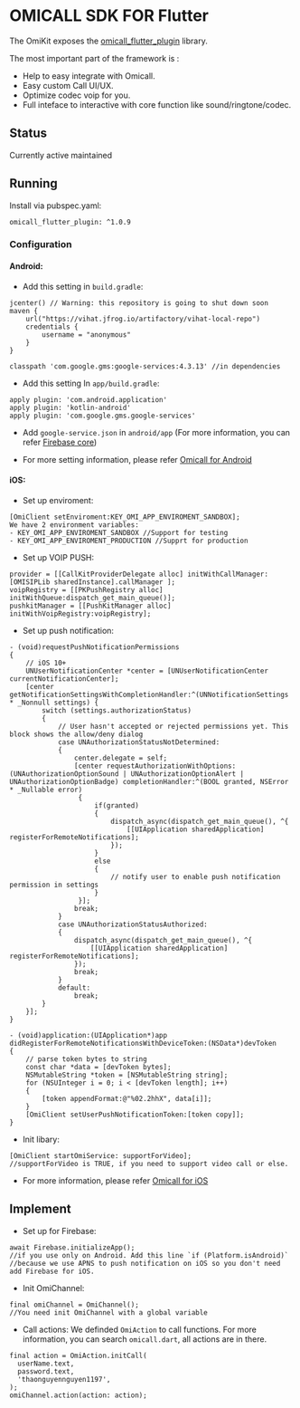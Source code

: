 # OMICALL SDK FOR Flutter

The OmiKit exposes the <a href="https://pub.dev/packages/omicall_flutter_plugin">omicall_flutter_plugin</a> library.

The most important part of the framework is :
- Help to easy integrate with Omicall.
- Easy custom Call UI/UX.
- Optimize codec voip for you.
- Full inteface to interactive with core function like sound/ringtone/codec.

## Status
Currently active maintained


## Running
Install via pubspec.yaml:

```
omicall_flutter_plugin: ^1.0.9
```

### Configuration

#### Android:

- Add this setting in `build.gradle`:

```
jcenter() // Warning: this repository is going to shut down soon
maven {
    url("https://vihat.jfrog.io/artifactory/vihat-local-repo")
    credentials {
        username = "anonymous"
    }
}
```

```
classpath 'com.google.gms:google-services:4.3.13' //in dependencies
```

- Add this setting In `app/build.gradle`:

```
apply plugin: 'com.android.application'
apply plugin: 'kotlin-android'
apply plugin: 'com.google.gms.google-services'
```

- Add `google-service.json` in `android/app` (For more information, you can refer <a href="https://firebase.flutter.dev/docs/manual-installation/android">Firebase core</a>)

- For more setting information, please refer <a href="https://api.omicall.com/web-sdk/mobile-sdk/android-sdk/cau-hinh-sdk">Omicall for Android</a>


#### iOS:
- Set up enviroment:

```
[OmiClient setEnviroment:KEY_OMI_APP_ENVIROMENT_SANDBOX];
We have 2 environment variables:
- KEY_OMI_APP_ENVIROMENT_SANDBOX //Support for testing
- KEY_OMI_APP_ENVIROMENT_PRODUCTION //Supprt for production
```
- Set up VOIP PUSH:

```
provider = [[CallKitProviderDelegate alloc] initWithCallManager: [OMISIPLib sharedInstance].callManager ];
voipRegistry = [[PKPushRegistry alloc] initWithQueue:dispatch_get_main_queue()];
pushkitManager = [[PushKitManager alloc] initWithVoipRegistry:voipRegistry];
```
- Set up push notification:

```
- (void)requestPushNotificationPermissions
{
    // iOS 10+
    UNUserNotificationCenter *center = [UNUserNotificationCenter currentNotificationCenter];
    [center getNotificationSettingsWithCompletionHandler:^(UNNotificationSettings * _Nonnull settings) {
        switch (settings.authorizationStatus)
        {
            // User hasn't accepted or rejected permissions yet. This block shows the allow/deny dialog
            case UNAuthorizationStatusNotDetermined:
            {
                center.delegate = self;
                [center requestAuthorizationWithOptions:(UNAuthorizationOptionSound | UNAuthorizationOptionAlert | UNAuthorizationOptionBadge) completionHandler:^(BOOL granted, NSError * _Nullable error)
                 {
                     if(granted)
                     {
                         dispatch_async(dispatch_get_main_queue(), ^{
                             [[UIApplication sharedApplication] registerForRemoteNotifications];
                         });
                     }
                     else
                     {
                         // notify user to enable push notification permission in settings
                     }
                 }];
                break;
            }
            case UNAuthorizationStatusAuthorized:
            {
                dispatch_async(dispatch_get_main_queue(), ^{
                    [[UIApplication sharedApplication] registerForRemoteNotifications];
                });
                break;
            }
            default:
                break;
        }
    }];
}

- (void)application:(UIApplication*)app didRegisterForRemoteNotificationsWithDeviceToken:(NSData*)devToken
{
    // parse token bytes to string
    const char *data = [devToken bytes];
    NSMutableString *token = [NSMutableString string];
    for (NSUInteger i = 0; i < [devToken length]; i++)
    {
        [token appendFormat:@"%02.2hhX", data[i]];
    }
    [OmiClient setUserPushNotificationToken:[token copy]];
}
```

- Init libary:

```
[OmiClient startOmiService: supportForVideo];
//supportForVideo is TRUE, if you need to support video call or else.
```

- For more information, please refer <a href="https://api.omicall.com/web-sdk/mobile-sdk/ios-sdk/khoi-tao-sdk">Omicall for iOS</a>

## Implement
- Set up for Firebase:

```
await Firebase.initializeApp();
//if you use only on Android. Add this line `if (Platform.isAndroid)`
//because we use APNS to push notification on iOS so you don't need add Firebase for iOS.
```
- Init OmiChannel:

```
final omiChannel = OmiChannel();
//You need init OmiChannel with a global variable
```

- Call actions: We definded `OmiAction` to call functions. For more information, you can search `omicall.dart`, all actions are in there.

```
final action = OmiAction.initCall(
  userName.text,
  password.text,
  'thaonguyennguyen1197',
);
omiChannel.action(action: action);
```
